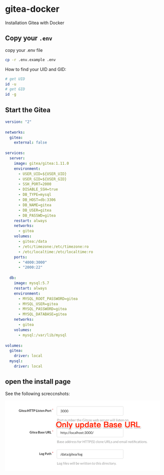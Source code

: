 # gitea-docker

Installation Gitea with Docker

## Copy your `.env`

copy your .env file

```sh
cp -r .env.example .env
```

How to find your UID and GID:

```sh
# get UID
id -u
# get GID
id -g
```

## Start the Gitea

```yaml
version: "2"

networks:
  gitea:
    external: false

services:
  server:
    image: gitea/gitea:1.11.0
    environment:
      - USER_UID=${USER_UID}
      - USER_GID=${USER_GID}
      - SSH_PORT=2000
      - DISABLE_SSH=true
      - DB_TYPE=mysql
      - DB_HOST=db:3306
      - DB_NAME=gitea
      - DB_USER=gitea
      - DB_PASSWD=gitea
    restart: always
    networks:
      - gitea
    volumes:
      - gitea:/data
      - /etc/timezone:/etc/timezone:ro
      - /etc/localtime:/etc/localtime:ro
    ports:
      - "4000:3000"
      - "2000:22"

  db:
    image: mysql:5.7
    restart: always
    environment:
      - MYSQL_ROOT_PASSWORD=gitea
      - MYSQL_USER=gitea
      - MYSQL_PASSWORD=gitea
      - MYSQL_DATABASE=gitea
    networks:
      - gitea
    volumes:
      - mysql:/var/lib/mysql

volumes:
  gitea:
    driver: local
  mysql:
    driver: local
```

## open the install page

See the following screccnshots:

![install guide](./screenshot/install_screenshot.png)

